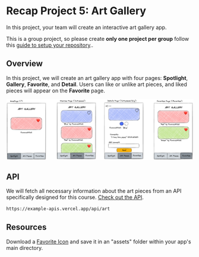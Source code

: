# Recap Project 5: Art Gallery

In this project, your team will create an interactive art gallery app.

This is a group project, so please create **only one project per group** follow this [guide to setup your repository](./docs/github-respository-template.md)..

## Overview

In this project, we will create an art gallery app with four pages: **Spotlight**, **Gallery**, **Favorite**, and **Detail**. Users can like or unlike art pieces, and liked pieces will appear on the **Favorite** page.

![wireframes](./docs/wireframes.excalidraw.png)

## API

We will fetch all necessary information about the art pieces from an API specifically designed for this course. [Check out the API](https://example-apis.vercel.app/api/art).

```bash
https://example-apis.vercel.app/api/art
```

## Resources

Download a [Favorite Icon](https://lucide.dev/icons/) and save it in an "assets" folder within your app's main directory.
